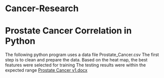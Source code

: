 # Cancer-Research
# Prostate Cancer Correlation in Python
The following python program uses a data file Prostate_Cancer.csv
The first step is to clean and prepare the data. Based on the heat map, the best features were selected for training
The testing results were within the expected range
[Prostate Cancer v1.docx](https://github.com/hs1300/Cancer-Research/files/8082067/Prostate.Cancer.v1.docx)
